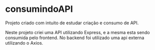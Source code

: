 # consumindoAPI
Projeto criado com intuito de estudar criação e consumo de API. 

Neste projeto criei uma API utilizando Express, e a mesma esta sendo consumida pelo frontend. No backend  foi utilizado uma api externa utilizando o Axios.  
